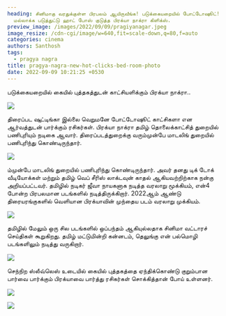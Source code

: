 ```yaml
---
heading: சினிமாகு வரதுக்குள்ள பிரபலம் ஆயிருவீங்க! படுக்கையறையில் போட்டோஷூட்!
  மல்லாக்க படுத்துட்டு ஹாட் போஸ் குடுத்த பிரக்யா நாக்ரா கிளிக்ஸ்.
preview_image: /images/2022/09/09/pragiyanagar.jpeg
image_resize: /cdn-cgi/image/w=640,fit=scale-down,q=80,f=auto
categories: cinema
authors: Santhosh
tags:
  - pragya nagra
title: pragya-nagra-new-hot-clicks-bed-room-photo
date: 2022-09-09 10:21:25 +0530
---
```

படுக்கையறையில் கையில் புத்தகத்துடன் காட்சியளிக்கும் பிரக்யா நாக்ரா..

![](/images/2022/09/09/pragya-nagra-new-hot-clicks-bed-room-photo.jpeg)

திரைப்பட ஷுட்டிங்கா இல்லை வெறுமனே போட்டோஷூட் காட்சிகளா என ஆர்வத்துடன் பார்க்கும் ரசிகர்கள்.
பிரக்யா நாக்ரா தமிழ் தொலைக்காட்சித் துறையில் பணிபுரியும் நடிகை ஆவார். திரைப்படத்துறைக்கு வரும்முன்பே மாடலிங் துறையில் பணிபுரிந்து கொண்டிருந்தார். 

![](/images/2022/09/09/pragya-nagra-new-hot-clicks-bed-room-photo2.jpeg)

ம்முன்பே மாடலிங் துறையில் பணிபுரிந்து கொண்டிருந்தார். அவர் தனது டிக் டோக் வீடியோக்கள் மற்றும் தமிழ் வெப் சீரிஸ் லாக்டவுன் காதல் ஆகியவற்றிற்காக நன்கு அறியப்பட்டவர். தமிழில் நடிகர் ஜீவா நாயகனாக நடித்த வரலாறு மூக்கியம், என்4 போன்ற பிரபலமான படங்களில் நடித்திருக்கிறார். 2022ஆம் ஆண்டு திரையரங்குகளில் வெளியான பிரக்யாவின் முந்தைய படம் வரலாறு முக்கியம். 

![](/images/2022/09/09/pragya-nagra-new-hot-clicks-bed-room-photo4.jpeg)

தமிழில் மேலும் ஒரு சில படங்களில் ஒப்பந்தம் ஆகியுல்லதாக சினிமா வட்டாரச் செய்திகள் கூறுகிறது. தமிழ் மட்டுமின்றி கன்னடம், தெலுங்கு என் பல்மொழி படங்களிலும் நடித்து வருகிறார். 

![](/images/2022/09/09/pragya-nagra-new-hot-clicks-bed-room-photo6.jpeg)

செந்நிற ஸ்லீவ்லெஸ் உடையில் கையில் புத்தகத்தை ஏந்திக்கொண்டு குறும்பான பார்வை பார்க்கும் பிரக்யாவை பார்த்து ரசிகர்கள் சொக்கித்தான் போய் உள்ளனர்.

![](/images/2022/09/09/pragya-nagra-new-hot-clicks-bed-room-photo8.jpeg)

![](/images/2022/09/09/pragya-nagra-new-hot-clicks-bed-room-photo66.jpeg)